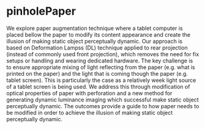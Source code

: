 # pinholePaper
We explore paper augmentation technique where a tablet computer is placed bellow the paper to modify its content appearance and create the illusion of making static object perceptually dynamic. Our approach is based on Deformation Lampss (DL) technique applied to rear projection (instead of commonly used front projection), which removes the need for fix setups or handling and wearing dedicated hardware. The key challenge is to ensure appropriate mixing of light reflecting from the paper (e.g. what is printed on the paper) and the light that is coming though the paper (e.g. tablet screen). This is particularly the case as a relatively week light source of a tablet screen is being used. We address this through modification of optical properties of paper with perforation and a new method for generating dynamic luminance imaging which successful make static object perceptually dynamic. The outcomes provide a guide to how paper needs to be modified in order to achieve the illusion of making static object perceptually dynamic.
